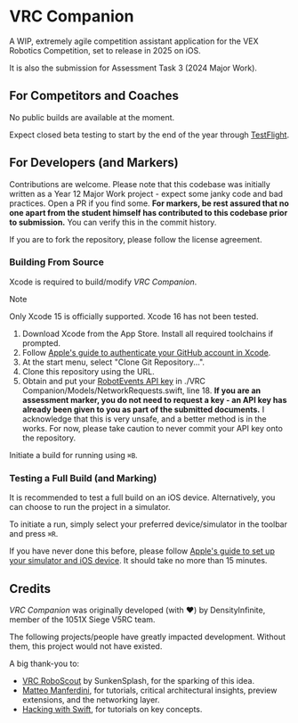 # VRC Companion

A WIP, extremely agile competition assistant application for the VEX Robotics Competition, set to release in 2025 on iOS.

It is also the submission for Assessment Task 3 (2024 Major Work).

## For Competitors and Coaches

No public builds are available at the moment.

Expect closed beta testing to start by the end of the year through [TestFlight](https://testflight.apple.com).

## For Developers (and Markers)

Contributions are welcome. Please note that this codebase was initially written as a Year 12 Major Work project - expect some janky code and bad practices. Open a PR if you find some. **For markers, be rest assured that no one apart from the student himself has contributed to this codebase prior to submission.** You can verify this in the commit history.

If you are to fork the repository, please follow the license agreement.

### Building From Source

Xcode is required to build/modify *VRC Companion*.

> [!NOTE]
> Only Xcode 15 is officially supported. Xcode 16 has not been tested.

1. Download Xcode from the App Store. Install all required toolchains if prompted.
2. Follow [Apple's guide to authenticate your GitHub account in Xcode](https://developer.apple.com/documentation/xcode/configuring-your-xcode-project-to-use-source-control#Get-a-project-from-a-remote-repository).
3. At the start menu, select "Clone Git Repository...".
4. Clone this repository using the URL.
5. Obtain and put your [RobotEvents API key](https://www.robotevents.com/api/v2/) in ./VRC Companion/Models/NetworkRequests.swift, line 18. **If you are an assessment marker, you do not need to request a key - an API key has already been given to you as part of the submitted documents.** I acknowledge that this is very unsafe, and a better method is in the works. For now, please take caution to never commit your API key onto the repository.

Initiate a build for running using `⌘B`.

### Testing a Full Build (and Marking)

It is recommended to test a full build on an iOS device. Alternatively, you can choose to run the project in a simulator.

To initiate a run, simply select your preferred device/simulator in the toolbar and press `⌘R`.

If you have never done this before, please follow [Apple's guide to set up your simulator and iOS device](https://developer.apple.com/documentation/xcode/running-your-app-in-simulator-or-on-a-device). It should take no more than 15 minutes.

## Credits

*VRC Companion* was originally developed (with ♥︎) by DensityInfinite, member of the 1051X Siege V5RC team.

The following projects/people have greatly impacted development. Without them, this project would not have existed.

A big thank-you to:

- [VRC RoboScout](https://github.com/SunkenSplash/VRC-RoboScout) by SunkenSplash, for the sparking of this idea.
- [Matteo Manferdini](https://matteomanferdini.com), for tutorials, critical architectural insights, preview extensions, and the networking layer.
- [Hacking with Swift](https://www.hackingwithswift.com), for tutorials on key concepts.
